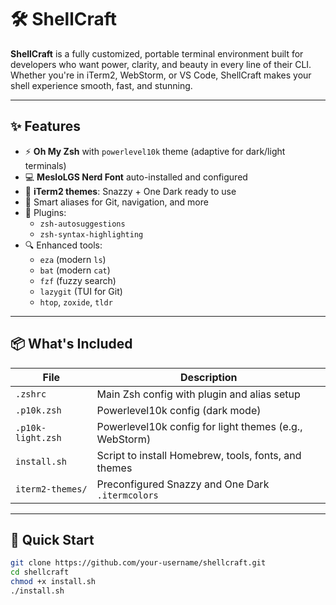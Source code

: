 # 🛠️ ShellCraft

**ShellCraft** is a fully customized, portable terminal environment built for developers who want power, clarity, and beauty in every line of their CLI. Whether you're in iTerm2, WebStorm, or VS Code, ShellCraft makes your shell experience smooth, fast, and stunning.

---

## ✨ Features

- ⚡️ **Oh My Zsh** with `powerlevel10k` theme (adaptive for dark/light terminals)
- 💻 **MesloLGS Nerd Font** auto-installed and configured
- 🎨 **iTerm2 themes**: Snazzy + One Dark ready to use
- 🧠 Smart aliases for Git, navigation, and more
- 🧩 Plugins:
    - `zsh-autosuggestions`
    - `zsh-syntax-highlighting`
- 🔍 Enhanced tools:
    - `eza` (modern `ls`)
    - `bat` (modern `cat`)
    - `fzf` (fuzzy search)
    - `lazygit` (TUI for Git)
    - `htop`, `zoxide`, `tldr`

---

## 📦 What's Included

| File | Description |
|------|-------------|
| `.zshrc` | Main Zsh config with plugin and alias setup |
| `.p10k.zsh` | Powerlevel10k config (dark mode) |
| `.p10k-light.zsh` | Powerlevel10k config for light themes (e.g., WebStorm) |
| `install.sh` | Script to install Homebrew, tools, fonts, and themes |
| `iterm2-themes/` | Preconfigured Snazzy and One Dark `.itermcolors` |

---

## 🚀 Quick Start

```bash
git clone https://github.com/your-username/shellcraft.git
cd shellcraft
chmod +x install.sh
./install.sh
